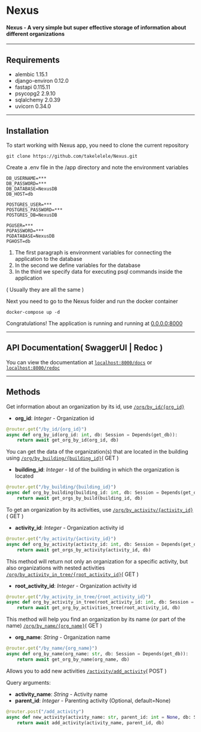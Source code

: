 # Nexus

#### Nexus - A very simple but super effective storage of information about different organizations

---

## Requirements
* alembic 1.15.1
* django-environ 0.12.0
* fastapi 0.115.11
* psycopg2 2.9.10
* sqlalchemy 2.0.39
* uvicorn 0.34.0

---

## Installation
To start working with Nexus app, you need to clone the current repository
```
git clone https://github.com/takelelele/Nexus.git
```
Create a .env file in the /app directory and note the environment variables
```text
DB_USERNAME=***
DB_PASSWORD=***
DB_DATABASE=NexusDB
DB_HOST=db

POSTGRES_USER=***
POSTGRES_PASSWORD=***
POSTGRES_DB=NexusDB

PGUSER=***
PGPASSWORD=***
PGDATABASE=NexusDB
PGHOST=db
```
1. The first paragraph is environment variables for connecting the application to the database
2. In the second we define variables for the database
3. In the third we specify data for executing psql commands inside the application 

( Usually they are all the same )

Next you need to go to the Nexus folder and run the docker container
```
docker-compose up -d
```

Congratulations! The application is running and running at [0.0.0.0:8000](http://localhost:8000)

---

## API Documentation( SwaggerUI | Redoc )

You can view the documentation at [`localhost:8000/docs`](http://localhost:8000/docs) or [`localhost:8000/redoc`](http://localhost:8000/redoc)

---
## Methods

Get information about an organization by its id, use [`/org/by_id/{org_id}`](http://localhost:8000/org/by_id/{org_id}1)

+ **org_id**: *Integer* - Organization id

```python
@router.get("/by_id/{org_id}")
async def org_by_id(org_id: int, db: Session = Depends(get_db)):
    return await get_org_by_id(org_id, db)
```

You can get the data of the organization(s) that are located in the building using [`/org/by_building/{building_id}`](http://localhost:8000/org/by_building/1)( GET )

+ **building_id**: *Integer* - Id of the building in which the organization is located

```python
@router.get("/by_building/{building_id}")
async def org_by_building(building_id: int, db: Session = Depends(get_db)):
    return await get_orgs_by_build(building_id, db)
```

To get an organization by its activities, use [`/org/by_activity/{activity_id}`](http://localhost:8000/org/by_activity/1)( GET )

+ **activity_id**: *Integer* - Organization activity id

```python
@router.get("/by_activity/{activity_id}")
async def org_by_activity(activity_id: int, db: Session = Depends(get_db)):
    return await get_orgs_by_activity(activity_id, db)
```

This method will return not only an organization for a specific activity, but also organizations with nested activities
 [`/org/by_activity_in_tree/{root_activity_id}`](http://localhost:8000/org/by_activity_in_tree/1)( GET )

+ **root_activity_id**: *Integer* - Organization activity id

```python
@router.get("/by_activity_in_tree/{root_activity_id}")
async def org_by_activity_in_tree(root_activity_id: int, db: Session = Depends(get_db)):
    return await get_org_by_activities_tree(root_activity_id, db)
```

This method will help you find an organization by its name (or part of the name) [`/org/by_name/{org_name}`](http://localhost:8000/org/by_name/"Белый")( GET )

+ **org_name**: *String* - Organization name

```python
@router.get("/by_name/{org_name}")
async def org_by_name(org_name: str, db: Session = Depends(get_db)):
    return await get_org_by_name(org_name, db)
```

Allows you to add new activities [`/activity/add_activity`]("")( POST )

Query arguments:
+ **activity_name**: *String* - Activity name
+ **parent_id**: *Integer* - Parenting activity (Optional, default=None)

```python
@router.post("/add_activity")
async def new_activity(activity_name: str, parent_id: int = None, db: Session = Depends(get_db)):
    return await add_activity(activity_name, parent_id, db)
```
